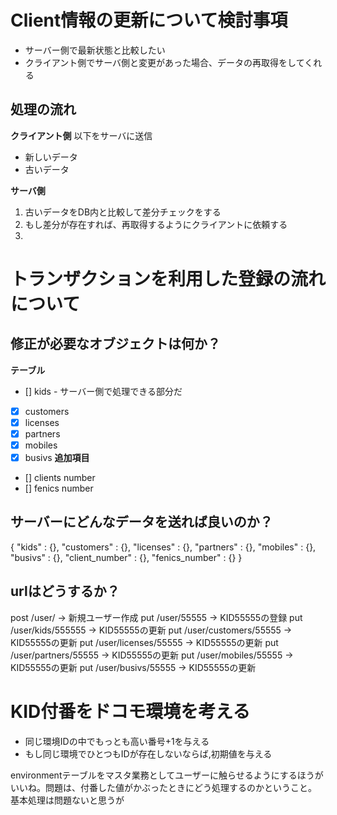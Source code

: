 # Client情報の更新について検討事項

- サーバー側で最新状態と比較したい
- クライアント側でサーバ側と変更があった場合、データの再取得をしてくれる

## 処理の流れ

**クライアント側**
以下をサーバに送信
- 新しいデータ
- 古いデータ

**サーバ側**
1. 古いデータをDB内と比較して差分チェックをする
2. もし差分が存在すれば、再取得するようにクライアントに依頼する
3. 

# トランザクションを利用した登録の流れについて

## 修正が必要なオブジェクトは何か？
**テーブル**
- [] kids - サーバー側で処理できる部分だ
- [x] customers
- [x] licenses
- [x] partners
- [x] mobiles
- [x] busivs
**追加項目**
- [] clients number
- [] fenics number

## サーバーにどんなデータを送れば良いのか？
{
  "kids" : {},
  "customers" : {},
  "licenses" : {},
  "partners" : {},
  "mobiles" : {},
  "busivs" : {},
  "client_number" : {},
  "fenics_number" : {}
}

## urlはどうするか？
post /user/               -> 新規ユーザー作成
put /user/55555           -> KID55555の登録
put /user/kids/555555     -> KID55555の更新
put /user/customers/55555 -> KID55555の更新
put /user/licenses/55555  -> KID55555の更新
put /user/partners/55555  -> KID55555の更新
put /user/mobiles/55555   -> KID55555の更新
put /user/busivs/55555    -> KID55555の更新


# KID付番をドコモ環境を考える
- 同じ環境IDの中でもっとも高い番号+1を与える
- もし同じ環境でひとつもIDが存在しないならば,初期値を与える

environmentテーブルをマスタ業務としてユーザーに触らせるようにするほうが
いいね。問題は、付番した値がかぶったときにどう処理するのかということ。
基本処理は問題ないと思うが



